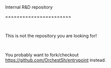 Internal R&D repository

=======================

 

This is not the repository you are looking for!

 

You probably want to fork/checkout https://github.com/OrchestSh/entrypoint instead.
